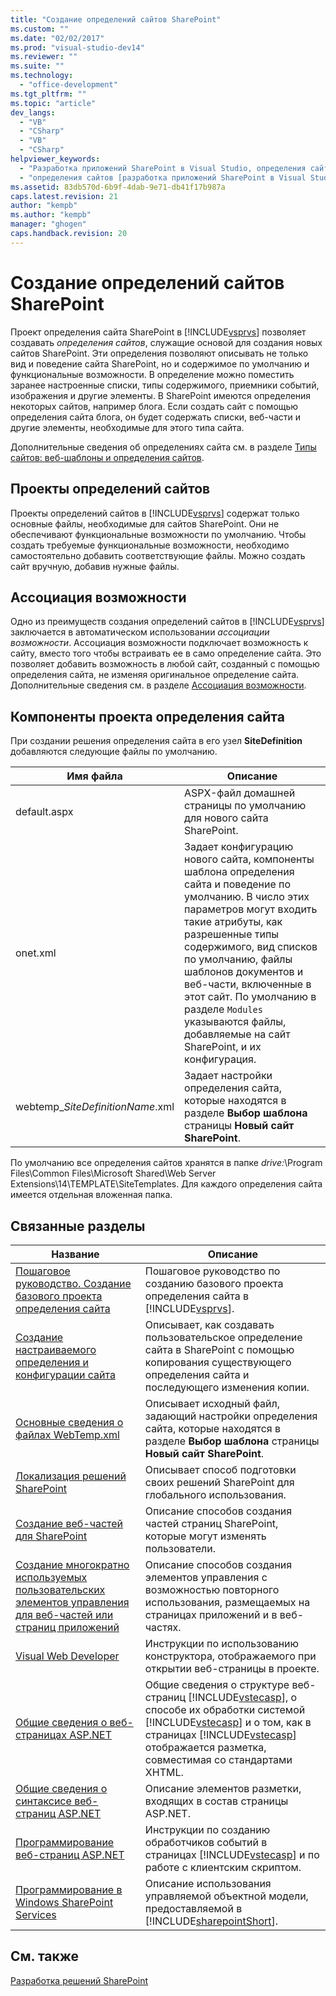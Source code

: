 ```yaml
---
title: "Создание определений сайтов SharePoint"
ms.custom: ""
ms.date: "02/02/2017"
ms.prod: "visual-studio-dev14"
ms.reviewer: ""
ms.suite: ""
ms.technology: 
  - "office-development"
ms.tgt_pltfrm: ""
ms.topic: "article"
dev_langs: 
  - "VB"
  - "CSharp"
  - "VB"
  - "CSharp"
helpviewer_keywords: 
  - "Разработка приложений SharePoint в Visual Studio, определения сайтов"
  - "определения сайтов [разработка приложений SharePoint в Visual Studio]"
ms.assetid: 83db570d-6b9f-4dab-9e71-db41f17b987a
caps.latest.revision: 21
author: "kempb"
ms.author: "kempb"
manager: "ghogen"
caps.handback.revision: 20
---
```

# Создание определений сайтов SharePoint
  Проект определения сайта SharePoint в [!INCLUDE[vsprvs](../sharepoint/includes/vsprvs-md.md)] позволяет создавать *определения сайтов*, служащие основой для создания новых сайтов SharePoint.  Эти определения позволяют описывать не только вид и поведение сайта SharePoint, но и содержимое по умолчанию и функциональные возможности.  В определение можно поместить заранее настроенные списки, типы содержимого, приемники событий, изображения и другие элементы.  В SharePoint имеются определения некоторых сайтов, например блога.  Если создать сайт с помощью определения сайта блога, он будет содержать списки, веб\-части и другие элементы, необходимые для этого типа сайта.  
  
 Дополнительные сведения об определениях сайта см. в разделе [Типы сайтов: веб\-шаблоны и определения сайтов](http://go.microsoft.com/fwlink/?LinkId=179134).  
  
## Проекты определений сайтов  
 Проекты определений сайтов в [!INCLUDE[vsprvs](../sharepoint/includes/vsprvs-md.md)] содержат только основные файлы, необходимые для сайтов SharePoint. Они не обеспечивают функциональные возможности по умолчанию.  Чтобы создать требуемые функциональные возможности, необходимо самостоятельно добавить соответствующие файлы.  Можно создать сайт вручную, добавив нужные файлы.  
  
## Ассоциация возможности  
 Одно из преимуществ создания определений сайтов в [!INCLUDE[vsprvs](../sharepoint/includes/vsprvs-md.md)] заключается в автоматическом использовании *ассоциации возможности*.  Ассоциация возможности подключает возможность к сайту, вместо того чтобы встраивать ее в само определение сайта.  Это позволяет добавить возможность в любой сайт, созданный с помощью определения сайта, не изменяя оригинальное определение сайта.  Дополнительные сведения см. в разделе [Ассоциация возможности](http://go.microsoft.com/fwlink/?LinkID=119283).  
  
## Компоненты проекта определения сайта  
 При создании решения определения сайта в его узел **SiteDefinition** добавляются следующие файлы по умолчанию.  
  
|Имя файла|Описание|  
|---------------|--------------|  
|default.aspx|ASPX\-файл домашней страницы по умолчанию для нового сайта SharePoint.|  
|onet.xml|Задает конфигурацию нового сайта, компоненты шаблона определения сайта и поведение по умолчанию.  В число этих параметров могут входить такие атрибуты, как разрешенные типы содержимого, вид списков по умолчанию, файлы шаблонов документов и веб\-части, включенные в этот сайт.  По умолчанию в разделе `Modules` указываются файлы, добавляемые на сайт SharePoint, и их конфигурация.|  
|webtemp\_*SiteDefinitionName*.xml|Задает настройки определения сайта, которые находятся в разделе **Выбор шаблона** страницы **Новый сайт SharePoint**.|  
  
 По умолчанию все определения сайтов хранятся в папке *drive:*\\Program Files\\Common Files\\Microsoft Shared\\Web Server Extensions\\14\\TEMPLATE\\SiteTemplates.  Для каждого определения сайта имеется отдельная вложенная папка.  
  
## Связанные разделы  
  
|Название|Описание|  
|--------------|--------------|  
|[Пошаговое руководство. Создание базового проекта определения сайта](../sharepoint/walkthrough-create-a-basic-site-definition-project.md)|Пошаговое руководство по созданию базового проекта определения сайта в [!INCLUDE[vsprvs](../sharepoint/includes/vsprvs-md.md)].|  
|[Создание настраиваемого определения и конфигурации сайта](http://go.microsoft.com/fwlink/?LinkId=183309)|Описывает, как создавать пользовательское определение сайта в SharePoint с помощью копирования существующего определения сайта и последующего изменения копии.|  
|[Основные сведения о файлах WebTemp.xml](http://go.microsoft.com/fwlink/?LinkId=183310)|Описывает исходный файл, задающий настройки определения сайта, которые находятся в разделе **Выбор шаблона** страницы **Новый сайт SharePoint**.|  
|[Локализация решений SharePoint](../sharepoint/localizing-sharepoint-solutions.md)|Описывает способ подготовки своих решений SharePoint для глобального использования.|  
|[Создание веб-частей для SharePoint](../sharepoint/creating-web-parts-for-sharepoint.md)|Описание способов создания частей страниц SharePoint, которые могут изменять пользователи.|  
|[Создание многократно используемых пользовательских элементов управления для веб-частей или страниц приложений](../sharepoint/creating-reusable-controls-for-web-parts-or-application-pages.md)|Описание способов создания элементов управления с возможностью повторного использования, размещаемых на страницах приложений и в веб\-частях.|  
|[Visual Web Developer](http://go.microsoft.com/fwlink/?LinkId=178725)|Инструкции по использованию конструктора, отображаемого при открытии веб\-страницы в проекте.|  
|[Общие сведения о веб\-страницах ASP.NET](http://go.microsoft.com/fwlink/?LinkId=178726)|Общие сведения о структуре веб\-страниц [!INCLUDE[vstecasp](../sharepoint/includes/vstecasp-md.md)], о способе их обработки системой [!INCLUDE[vstecasp](../sharepoint/includes/vstecasp-md.md)] и о том, как в страницах [!INCLUDE[vstecasp](../sharepoint/includes/vstecasp-md.md)] отображается разметка, совместимая со стандартами XHTML.|  
|[Общие сведения о синтаксисе веб\-страниц ASP.NET](http://go.microsoft.com/fwlink/?LinkId=178727)|Описание элементов разметки, входящих в состав страницы ASP.NET.|  
|[Программирование веб\-страниц ASP.NET](http://go.microsoft.com/fwlink/?LinkId=178728)|Инструкции по созданию обработчиков событий в страницах [!INCLUDE[vstecasp](../sharepoint/includes/vstecasp-md.md)] и по работе с клиентским скриптом.|  
|[Программирование в Windows SharePoint Services](http://go.microsoft.com/fwlink/?LinkId=178729)|Описание использования управляемой объектной модели, предоставляемой в [!INCLUDE[sharepointShort](../sharepoint/includes/sharepointshort-md.md)].|  
  
## См. также  
 [Разработка решений SharePoint](../sharepoint/developing-sharepoint-solutions.md)  
  
  